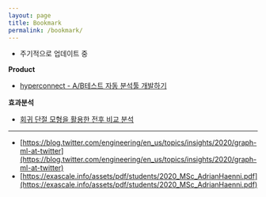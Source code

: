 ```yaml
---
layout: page
title: Bookmark
permalink: /bookmark/
---
```



- 주기적으로 업데이트 중



**Product**
- [hyperconnect - A/B테스트 자동 분석툴 개발하기](https://hyperconnect.github.io/2021/02/26/auto-stats-test.html)


**효과분석**
- [회귀 단절 모형을 활용한 전후 비교 분석](https://hyperconnect.github.io/2021/06/07/regression-discontinuity-in-time.html)


--- 


- [https://blog.twitter.com/engineering/en_us/topics/insights/2020/graph-ml-at-twitter](https://blog.twitter.com/engineering/en_us/topics/insights/2020/graph-ml-at-twitter)
- [https://exascale.info/assets/pdf/students/2020_MSc_AdrianHaenni.pdf](https://exascale.info/assets/pdf/students/2020_MSc_AdrianHaenni.pdf)